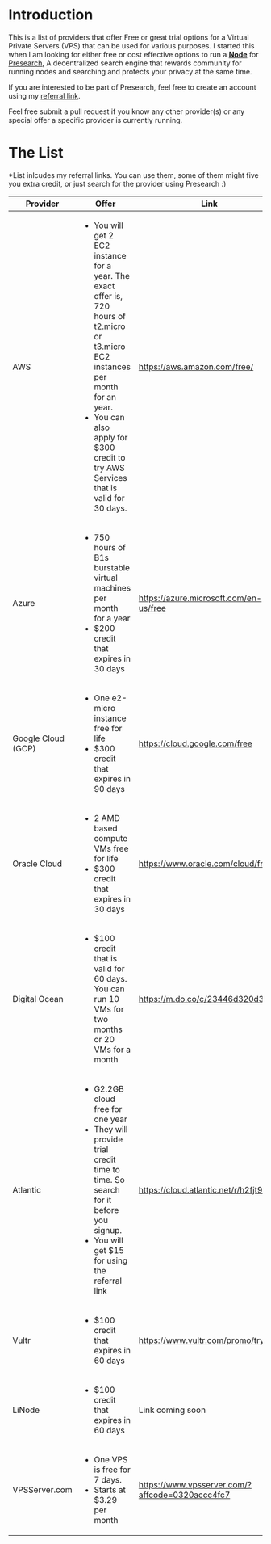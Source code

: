 # Introduction
This is a list of providers that offer Free or great trial options for a Virtual Private Servers (VPS) that can be used for various purposes. I started this when I am looking for either free or cost effective options to run a [**Node**](https://nodes.presearch.org/) for [Presearch](https://presearch.org), A decentralized search engine that rewards community for running nodes and searching and protects your privacy at the same time.

If you are interested to be part of Presearch, feel free to create an account using my [referral link](https://presearch.org/signup?rid=2073260).

Feel free submit a pull request if you know any other provider(s) or any special offer a specific provider is currently running.

# The List

*List inlcudes my referral links. You can use them, some of them might five you extra credit, or just search for the provider using Presearch :)

| Provider | Offer | Link|
| --- | --- | --- |
| AWS | <ul><li>You will get 2 EC2 instance for a year. The exact offer is, 720 hours of t2.micro or t3.micro EC2 instances per month for an year.</li><li>You can also apply for $300 credit to try AWS Services that is valid for 30 days. </li></ul> | https://aws.amazon.com/free/ |
| Azure | <ul><li>750 hours of B1s burstable virtual machines per month for a year</li><li>$200 credit that expires in 30 days</li></ul> | https://azure.microsoft.com/en-us/free |
| Google Cloud (GCP) | <ul><li>One e2-micro instance free for life</li><li>$300 credit that expires in 90 days</li></ul>| https://cloud.google.com/free |
| Oracle Cloud | <ul><li>2 AMD based compute VMs free for life</li><li>$300 credit that expires in 30 days</li></ul>| https://www.oracle.com/cloud/free/ |
| Digital Ocean | <ul><li>$100 credit that is valid for 60 days. You can run 10 VMs for two months or 20 VMs for a month</li></ul>| https://m.do.co/c/23446d320d3e |
| Atlantic | <ul><li>G2.2GB cloud free for one year</li><li>They will provide trial credit time to time. So search for it before you signup.</li><li>You will get $15 for using the referral link</li></ul>| https://cloud.atlantic.net/r/h2fjt9bh |
| Vultr | <ul><li>$100 credit that expires in 60 days</li><ul> | https://www.vultr.com/promo/try100 |
| LiNode| <ul><li>$100 credit that expires in 60 days</li></ul> | Link coming soon |
  | VPSServer.com | <ul><li>One VPS is free for 7 days.</li><li>Starts at $3.29 per month</li></ul> | https://www.vpsserver.com/?affcode=0320accc4fc7 |


